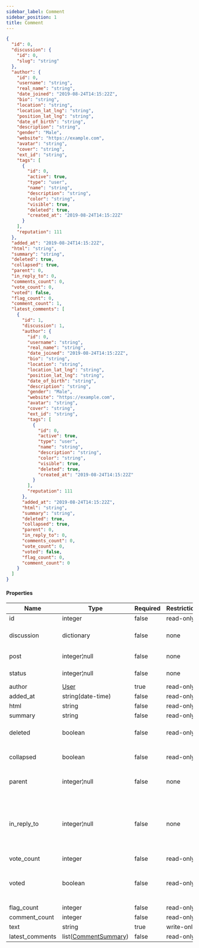 ```yaml
---
sidebar_label: Comment
sidebar_position: 1
title: Comment
---
```


```json
{
  "id": 0,
  "discussion": {
    "id": 0,
    "slug": "string"
  },
  "author": {
    "id": 0,
    "username": "string",
    "real_name": "string",
    "date_joined": "2019-08-24T14:15:22Z",
    "bio": "string",
    "location": "string",
    "location_lat_lng": "string",
    "position_lat_lng": "string",
    "date_of_birth": "string",
    "description": "string",
    "gender": "Male",
    "website": "https://example.com",
    "avatar": "string",
    "cover": "string",
    "ext_id": "string",
    "tags": [
      {
        "id": 0,
        "active": true,
        "type": "user",
        "name": "string",
        "description": "string",
        "color": "string",
        "visible": true,
        "deleted": true,
        "created_at": "2019-08-24T14:15:22Z"
      }
    ],
    "reputation": 111
  },
  "added_at": "2019-08-24T14:15:22Z",
  "html": "string",
  "summary": "string",
  "deleted": true,
  "collapsed": true,
  "parent": 0,
  "in_reply_to": 0,
  "comments_count": 0,
  "vote_count": 0,
  "voted": false,
  "flag_count": 0,
  "comment_count": 1,
  "latest_comments": [
    {
      "id": 1,
      "discussion": 1,
      "author": {
        "id": 0,
        "username": "string",
        "real_name": "string",
        "date_joined": "2019-08-24T14:15:22Z",
        "bio": "string",
        "location": "string",
        "location_lat_lng": "string",
        "position_lat_lng": "string",
        "date_of_birth": "string",
        "description": "string",
        "gender": "Male",
        "website": "https://example.com",
        "avatar": "string",
        "cover": "string",
        "ext_id": "string",
        "tags": [
          {
            "id": 0,
            "active": true,
            "type": "user",
            "name": "string",
            "description": "string",
            "color": "string",
            "visible": true,
            "deleted": true,
            "created_at": "2019-08-24T14:15:22Z"
          }
        ],
        "reputation": 111
      },
      "added_at": "2019-08-24T14:15:22Z",
      "html": "string",
      "summary": "string",
      "deleted": true,
      "collapsed": true,
      "parent": 0,
      "in_reply_to": 0,
      "comments_count": 0,
      "vote_count": 0,
      "voted": false,
      "flag_count": 0,
      "comment_count": 0
    }
  ]
}

```

#### Properties

|Name|Type|Required|Restrictions|Description|
|---|---|---|---|---|
|id|integer|false|read-only|none|
|discussion|dictionary|false|none|Id and slug of the [Discussion](../schemas/discussion)|
|post|integer¦null|false|none|Id of the [Post](../schemas/post)|
|status|integer¦null|false|none|Id of the [Status](../schemas/status)|
|author|[User](../schemas/user)|true|read-only|none|
|added_at|string(date-time)|false|read-only|none|
|html|string|false|read-only|none|
|summary|string|false|read-only|none|
|deleted|boolean|false|read-only|Is this comment deleted|
|collapsed|boolean|false|read-only|Is this comment collapsed|
|parent|integer¦null|false|none|Id of the parent [Comment](../schemas/comment)|
|in_reply_to|integer¦null|false|none|Id of the reply [Comment](../schemas/comment), it must have the same `parent` and `object`|
|vote_count|integer|false|read-only|none|
|voted|boolean|false|read-only|true if the logged user has already voted the comment|
|flag_count|integer|false|read-only|none|
|comment_count|integer|false|read-only|none|
|text|string|true|write-only|none|
|latest_comments|list([CommentSummary](../schemas/comment_summary))|false|read-only|none|


